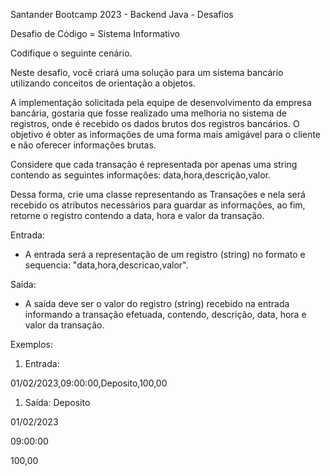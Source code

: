 Santander Bootcamp 2023 - Backend Java - Desafios 

Desafio de Código = Sistema Informativo

Codifique o seguinte cenário.


Neste desafio, você criará uma solução para um sistema bancário utilizando conceitos de orientação a objetos. 

A implementação solicitada pela equipe de desenvolvimento da empresa bancária, gostaria que fosse realizado uma melhoria no sistema de registros, onde é recebido os dados brutos dos registros bancários. O objetivo é obter as informações de uma forma mais amigável para o cliente e não oferecer informações brutas.

Considere que cada transação é representada por apenas uma string contendo as seguintes informações: data,hora,descrição,valor.

Dessa forma, crie uma classe representando as Transações e nela será recebido os atributos necessários para guardar as informações, ao fim, retorne o registro contendo a data, hora e valor da transação.

Entrada:
- A entrada será a representação de um registro (string) no formato e sequencia: "data,hora,descricao,valor".

Saída:
- A saída deve ser o valor do registro (string) recebido na entrada informando a transação efetuada, contendo, descrição, data, hora e valor da transação.

Exemplos:
1. Entrada:

01/02/2023,09:00:00,Deposito,100,00

1. Saída:
Deposito

01/02/2023

09:00:00

100,00
